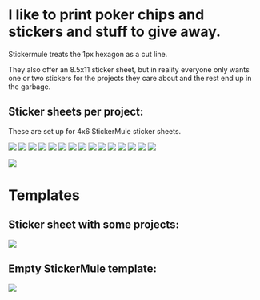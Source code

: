 # I like to print poker chips and stickers and stuff to give away.

Stickermule treats the 1px hexagon as a cut line.

They also offer an 8.5x11 sticker sheet, but in reality everyone only
wants one or two stickers for the projects they care about and the
rest end up in the garbage.


## Sticker sheets per project:

These are set up for 4x6 StickerMule sticker sheets.

![](project-sticker-sheets/4x6-stickermule-sawtooth.svg)
![](project-sticker-sheets/4x6-stickermule-besu.svg)
![](project-sticker-sheets/4x6-stickermule-explorer.svg)
![](project-sticker-sheets/4x6-stickermule-iroha.svg)
![](project-sticker-sheets/4x6-stickermule-logos.svg)
![](project-sticker-sheets/4x6-stickermule-quilt.svg)
![](project-sticker-sheets/4x6-stickermule-aries.svg)
![](project-sticker-sheets/4x6-stickermule-cello.svg)
![](project-sticker-sheets/4x6-stickermule-ursa.svg)
![](project-sticker-sheets/4x6-stickermule-indy.svg)
![](project-sticker-sheets/4x6-stickermule-caliper.svg)
![](project-sticker-sheets/4x6-stickermule-burrow.svg)
![](project-sticker-sheets/4x6-stickermule-transact.svg)
![](project-sticker-sheets/4x6-stickermule-grid.svg)
![](project-sticker-sheets/4x6-stickermule-fabric.svg)

![](project-sticker-sheets/4x6-stickermule-hyperledger.svg)

# Templates

## Sticker sheet with some projects:

![](templates/4x6-stickermule-projects.svg)

## Empty StickerMule template:

![](templates/4x6-stickermule-template.svg)

